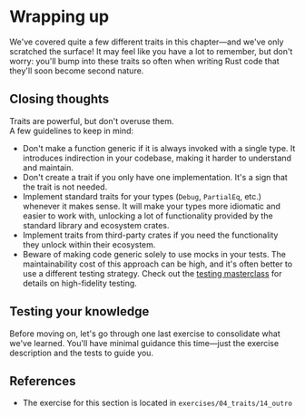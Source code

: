 # Wrapping up

We've covered quite a few different traits in this chapter—and we've only scratched the surface!
It may feel like you have a lot to remember, but don't worry: you'll bump into these traits
so often when writing Rust code that they'll soon become second nature.

## Closing thoughts

Traits are powerful, but don't overuse them.\
A few guidelines to keep in mind:

- Don't make a function generic if it is always invoked with a single type. It introduces indirection in your
  codebase, making it harder to understand and maintain.
- Don't create a trait if you only have one implementation. It's a sign that the trait is not needed.
- Implement standard traits for your types (`Debug`, `PartialEq`, etc.) whenever it makes sense.
  It will make your types more idiomatic and easier to work with, unlocking a lot of functionality provided
  by the standard library and ecosystem crates.
- Implement traits from third-party crates if you need the functionality they unlock within their ecosystem.
- Beware of making code generic solely to use mocks in your tests. The maintainability cost of this approach
  can be high, and it's often better to use a different testing strategy. Check out the
  [testing masterclass](https://github.com/mainmatter/rust-advanced-testing-workshop)
  for details on high-fidelity testing.

## Testing your knowledge

Before moving on, let's go through one last exercise to consolidate what we've learned.
You'll have minimal guidance this time—just the exercise description and the tests to guide you.

## References

- The exercise for this section is located in `exercises/04_traits/14_outro`
